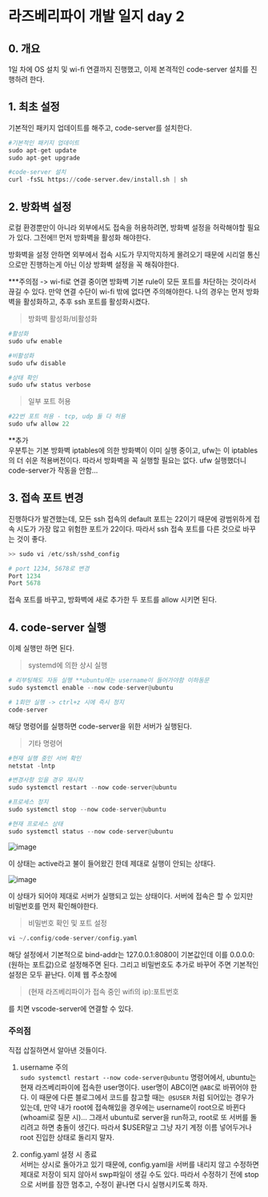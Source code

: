 # 라즈베리파이 개발 일지 day 2

## 0. 개요
1일 차에 OS 설치 및 wi-fi 연결까지 진행했고, 이제 본격적인 code-server 설치를 진행하려 한다.

## 1. 최초 설정

기본적인 패키지 업데이트를 해주고, code-server를 설치한다.

```py
#기본적인 패키지 업데이트
sudo apt-get update
sudo apt-get upgrade

#code-server 설치
curl -fsSL https://code-server.dev/install.sh | sh
```

## 2. 방화벽 설정

로컬 환경뿐만이 아니라 외부에서도 접속을 허용하려면, 방화벽 설정을 허락해야할 필요가 있다. 그전에!! 먼저 방화벽을 활성화 해야한다. 

방화벽을 설정 안하면 외부에서 접속 시도가 무지막지하게 몰려오기 때문에 시리얼 통신으로만 진행하는게 아닌 이상 방화벽 설정을 꼭 해줘야한다.

***주의점 -> wi-fi로 연결 중이면 방화벽 기본 rule이 모든 포트를 차단하는 것이라서 끊길 수 있다. 만약 연결 수단이 wi-fi 밖에 없다면 주의해야한다. 나의 경우는 먼저 방화벽을 활성화하고, 추후 ssh 포트를 활성화시켰다. 

> 방화벽 활성화/비활성화
```py
#활성화
sudo ufw enable

#비활성화
sudo ufw disable

#상태 확인
sudo ufw status verbose
```
> 일부 포트 허용
```py
#22번 포트 허용 - tcp, udp 둘 다 허용
sudo ufw allow 22
```

**추가  
우분투는 기본 방화벽 iptables에 의한 방화벽이 이미 실행 중이고, ufw는 이 iptables의 더 쉬운 적용버전이다. 따라서 방화벽을 꼭 실행할 필요는 없다. ufw 실행했더니 code-server가 작동을 안함...

## 3. 접속 포트 변경

진행하다가 발견했는데, 모든 ssh 접속의 default 포트는 22이기 때문에 광범위하게 접속 시도가 가장 많고 위험한 포트가 22이다. 따라서 ssh 접속 포트를 다른 것으로 바꾸는 것이 좋다. 

```py
>> sudo vi /etc/ssh/sshd_config

# port 1234, 5678로 변경
Port 1234
Port 5678
```

접속 포트를 바꾸고, 방화벽에 새로 추가한 두 포트를 allow 시키면 된다.


## 4. code-server 실행

이제 실행만 하면 된다.

> systemd에 의한 상시 실행
```py
# 리부팅해도 자동 실행 **ubuntu에는 username이 들어가야함 이하동문
sudo systemctl enable --now code-server@ubuntu

# 1회만 실행 -> ctrl+z 시에 즉시 정지
code-server
```
해당 명령어를 실행하면 code-server을 위한 서버가 실행된다.

> 기타 명령어
```py
#현재 실행 중인 서버 확인
netstat -lntp

#변경사항 있을 경우 재시작
sudo systemctl restart --now code-server@ubuntu

#프로세스 정지
sudo systemctl stop --now code-server@ubuntu

#현재 프로세스 상태
sudo systemctl status --now code-server@ubuntu
```

![image](https://user-images.githubusercontent.com/68508521/205282297-a4924c05-97f1-436a-b8e3-8d712991e49c.png)

이 상태는 active라고 불이 들어왔긴 한데 제대로 실행이 안되는 상태다. 

![image](https://user-images.githubusercontent.com/68508521/205282429-f13bc013-aaa7-4025-8163-cae28d1003b7.png)

이 상태가 되어야 제대로 서버가 실행되고 있는 상태이다. 서버에 접속은 할 수 있지만 비밀번호를 먼저 확인해야한다.

> 비밀번호 확인 및 포트 설정
```py
vi ~/.config/code-server/config.yaml
```
해당 설정에서 기본적으로 bind-addr는 127.0.0.1:8080이 기본값인데 이를 0.0.0.0:(원하는 포트값)으로 설정해주면 된다. 그리고 비밀번호도 추가로 바꾸어 주면 기본적인 설정은 모두 끝난다. 이제 웹 주소창에

> (현재 라즈베리파이가 접속 중인 wifi의 ip):포트번호  

를 치면 vscode-server에 연결할 수 있다.

### 주의점

직접 삽질하면서 알아낸 것들이다.  

1. username 주의  
`sudo systemctl restart --now code-server@ubuntu` 명령어에서, ubuntu는 현재 라즈베리파이에 접속한 user명이다. user명이 ABC이면 `@ABC`로 바뀌어야 한다. 이 때문에 다른 블로그에서 코드를 참고할 때는` @$USER` 처럼 되어있는 경우가 있는데, 만약 내가 root에 접속해있을 경우에는 username이 root으로 바뀐다(whoami로 질문 시)... 그래서 ubuntu로 server을 run하고, root로 또 서버를 돌리려고 하면 충돌이 생긴다. 따라서 $USER말고 그냥 자기 계정 이름 넣어두거나 root 진입한 상태로 돌리지 말자.

2. config.yaml 설정 시 종료  
서버는 상시로 돌아가고 있기 때문에, config.yaml을 서버를 내리지 않고 수정하면 제대로 저장이 되지 않아서 swp파일이 생길 수도 있다. 따라서 수정하기 전에 stop으로 서버를 잠깐 멈추고, 수정이 끝나면 다시 실행시키도록 하자.
